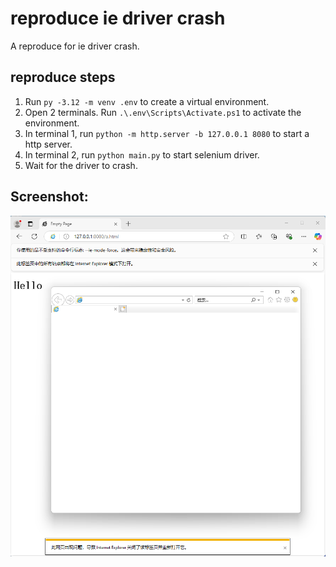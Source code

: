 # reproduce ie driver crash

A reproduce for ie driver crash.

## reproduce steps

1. Run `py -3.12 -m venv .env` to create a virtual environment.
2. Open 2 terminals. Run `.\.env\Scripts\Activate.ps1` to activate the environment.
3. In terminal 1, run `python -m http.server -b 127.0.0.1 8080` to start a http server.
4. In terminal 2, run `python main.py` to start selenium driver.
5. Wait for the driver to crash.

## Screenshot:

![screenshot](./screenshot.png)
